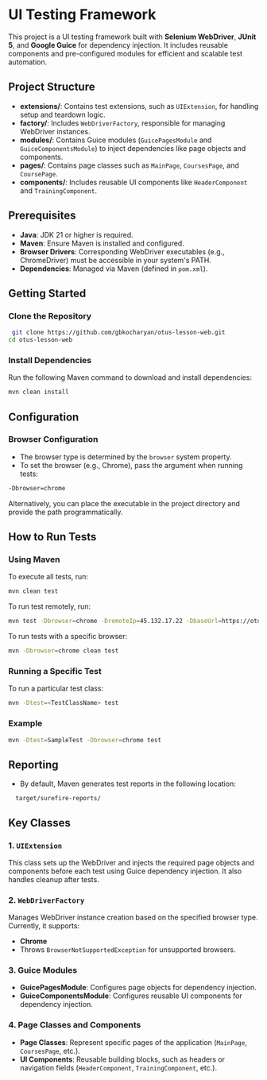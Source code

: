 # UI Testing Framework
This project is a UI testing framework built with **Selenium WebDriver**, **JUnit 5**, and **Google Guice** for dependency injection. It includes reusable components and pre-configured modules for efficient and scalable test automation.
## Project Structure
- **extensions/**: Contains test extensions, such as `UIExtension`, for handling setup and teardown logic.
- **factory/**: Includes `WebDriverFactory`, responsible for managing WebDriver instances.
- **modules/**: Contains Guice modules (`GuicePagesModule` and `GuiceComponentsModule`) to inject dependencies like page objects and components.
- **pages/**: Contains page classes such as `MainPage`, `CoursesPage`, and `CoursePage`.
- **components/**: Includes reusable UI components like `HeaderComponent` and `TrainingComponent`.

## Prerequisites
- **Java**: JDK 21 or higher is required.
- **Maven**: Ensure Maven is installed and configured.
- **Browser Drivers**: Corresponding WebDriver executables (e.g., ChromeDriver) must be accessible in your system's PATH.
- **Dependencies**: Managed via Maven (defined in `pom.xml`).

## Getting Started
### Clone the Repository
``` bash
 git clone https://github.com/gbkocharyan/otus-lesson-web.git
cd otus-lesson-web
```
### Install Dependencies
Run the following Maven command to download and install dependencies:
``` bash
mvn clean install
```
## Configuration
### Browser Configuration
- The browser type is determined by the `browser` system property.
- To set the browser (e.g., Chrome), pass the argument when running tests:
``` bash
-Dbrowser=chrome
```

Alternatively, you can place the executable in the project directory and provide the path programmatically.
## How to Run Tests
### Using Maven
To execute all tests, run:
``` bash
mvn clean test
```
To run test remotely, run:
``` bash
mvn test -Dbrowser=chrome -DremoteIp=45.132.17.22 -DbaseUrl=https://otus.ru
```
To run tests with a specific browser:
``` bash
mvn -Dbrowser=chrome clean test
```
### Running a Specific Test
To run a particular test class:
``` bash
mvn -Dtest=<TestClassName> test
```
### Example
``` bash
mvn -Dtest=SampleTest -Dbrowser=chrome test
```
## Reporting
- By default, Maven generates test reports in the following location:
``` 
  target/surefire-reports/
```
## Key Classes
### 1. `UIExtension`
This class sets up the WebDriver and injects the required page objects and components before each test using Guice dependency injection. It also handles cleanup after tests.
### 2. `WebDriverFactory`
Manages WebDriver instance creation based on the specified browser type. Currently, it supports:
- **Chrome**
- Throws `BrowserNotSupportedException` for unsupported browsers.

### 3. Guice Modules
- **GuicePagesModule**: Configures page objects for dependency injection.
- **GuiceComponentsModule**: Configures reusable UI components for dependency injection.

### 4. Page Classes and Components
- **Page Classes**: Represent specific pages of the application (`MainPage`, `CoursesPage`, etc.).
- **UI Components**: Reusable building blocks, such as headers or navigation fields (`HeaderComponent`, `TrainingComponent`, etc.).


